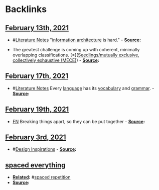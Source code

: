 
# Backlinks
## [February 13th, 2021](<February 13th, 2021.md>)
- #[Literature Notes](<Literature Notes.md>) "[information architecture](<information architecture.md>) is hard."
            - **[Source](<Source.md>):**

- The greatest challenge is coming up with coherent, minimally overlapping classifications. [*]([Seedlings/mutually exclusive, collectively exhaustive (MECE)](<Seedlings/mutually exclusive, collectively exhaustive (MECE).md>))
                - **[Source](<Source.md>):**

## [February 17th, 2021](<February 17th, 2021.md>)
- #[Literature Notes](<Literature Notes.md>) Every [language](<language.md>) has its [vocabulary](<vocabulary.md>) and [grammar](<grammar.md>).
            - **[Source](<Source.md>):**

## [February 19th, 2021](<February 19th, 2021.md>)
- [FN](<FN.md>) Breaking things apart, so they can be put together
            - **[Source](<Source.md>):**

## [February 3rd, 2021](<February 3rd, 2021.md>)
- #[Design Inspirations](<Design Inspirations.md>)
                    - **[Source](<Source.md>):**

## [spaced everything](<spaced everything.md>)
- **[Related](<Related.md>):** #[spaced repetition](<spaced repetition.md>)
- **[Source](<Source.md>):**

